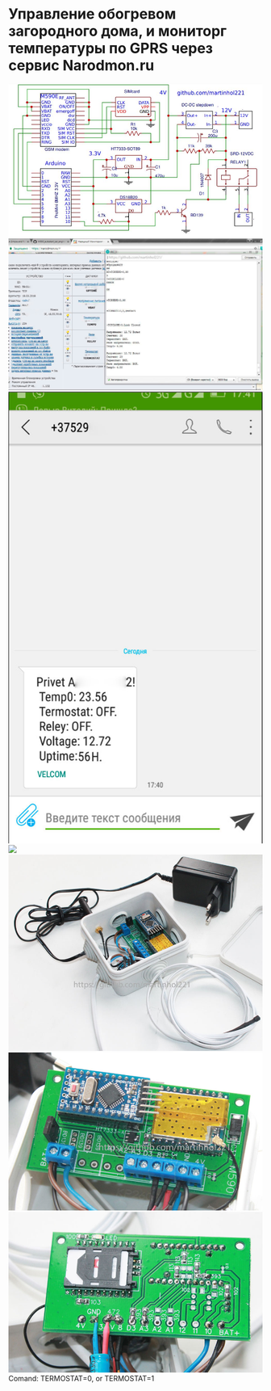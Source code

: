 # Управление обогревом загородного дома, и мониторг температуры по GPRS через сервис Narodmon.ru

![](https://github.com/martinhol221/GSM_narodmon.ru/blob/master/img/M590-Schema.JPG)
![](https://github.com/martinhol221/GSM_narodmon.ru/blob/master/img/gsm-m590-1.jpg)
![](https://github.com/martinhol221/GSM_narodmon.ru/blob/master/img/45455.jpg)
![](https://github.com/martinhol221/SIM800L_DTMF_control/blob/master/img/narodmon2017apk.jpg)
![](https://github.com/martinhol221/GSM_narodmon.ru/blob/master/img/gsm-m590.jpg)
![](https://github.com/martinhol221/GSM_narodmon.ru/blob/master/img/gsm-m590-2.jpg)
![](https://github.com/martinhol221/GSM_narodmon.ru/blob/master/img/gsm-m590-3.jpg)
Comand: TERMOSTAT=0, or TERMOSTAT=1
